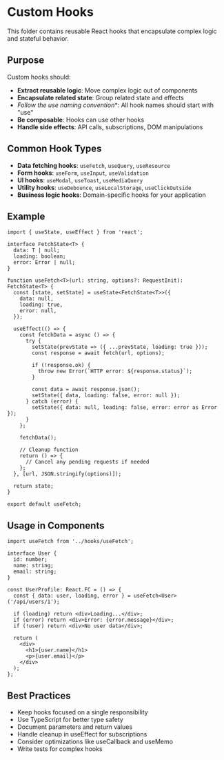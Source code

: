 # Custom Hooks

This folder contains reusable React hooks that encapsulate complex logic and stateful behavior.

## Purpose

Custom hooks should:
- **Extract reusable logic**: Move complex logic out of components
- **Encapsulate related state**: Group related state and effects
- **Follow the use* naming convention**: All hook names should start with "use"
- **Be composable**: Hooks can use other hooks
- **Handle side effects**: API calls, subscriptions, DOM manipulations

## Common Hook Types

- **Data fetching hooks**: `useFetch`, `useQuery`, `useResource`
- **Form hooks**: `useForm`, `useInput`, `useValidation`
- **UI hooks**: `useModal`, `useToast`, `useMediaQuery`
- **Utility hooks**: `useDebounce`, `useLocalStorage`, `useClickOutside`
- **Business logic hooks**: Domain-specific hooks for your application

## Example

```tsx
import { useState, useEffect } from 'react';

interface FetchState<T> {
  data: T | null;
  loading: boolean;
  error: Error | null;
}

function useFetch<T>(url: string, options?: RequestInit): FetchState<T> {
  const [state, setState] = useState<FetchState<T>>({
    data: null,
    loading: true,
    error: null,
  });

  useEffect(() => {
    const fetchData = async () => {
      try {
        setState(prevState => ({ ...prevState, loading: true }));
        const response = await fetch(url, options);
        
        if (!response.ok) {
          throw new Error(`HTTP error: ${response.status}`);
        }
        
        const data = await response.json();
        setState({ data, loading: false, error: null });
      } catch (error) {
        setState({ data: null, loading: false, error: error as Error });
      }
    };

    fetchData();
    
    // Cleanup function
    return () => {
      // Cancel any pending requests if needed
    };
  }, [url, JSON.stringify(options)]);

  return state;
}

export default useFetch;
```

## Usage in Components

```tsx
import useFetch from '../hooks/useFetch';

interface User {
  id: number;
  name: string;
  email: string;
}

const UserProfile: React.FC = () => {
  const { data: user, loading, error } = useFetch<User>('/api/users/1');

  if (loading) return <div>Loading...</div>;
  if (error) return <div>Error: {error.message}</div>;
  if (!user) return <div>No user data</div>;

  return (
    <div>
      <h1>{user.name}</h1>
      <p>{user.email}</p>
    </div>
  );
};
```

## Best Practices

- Keep hooks focused on a single responsibility
- Use TypeScript for better type safety
- Document parameters and return values
- Handle cleanup in useEffect for subscriptions
- Consider optimizations like useCallback and useMemo
- Write tests for complex hooks 